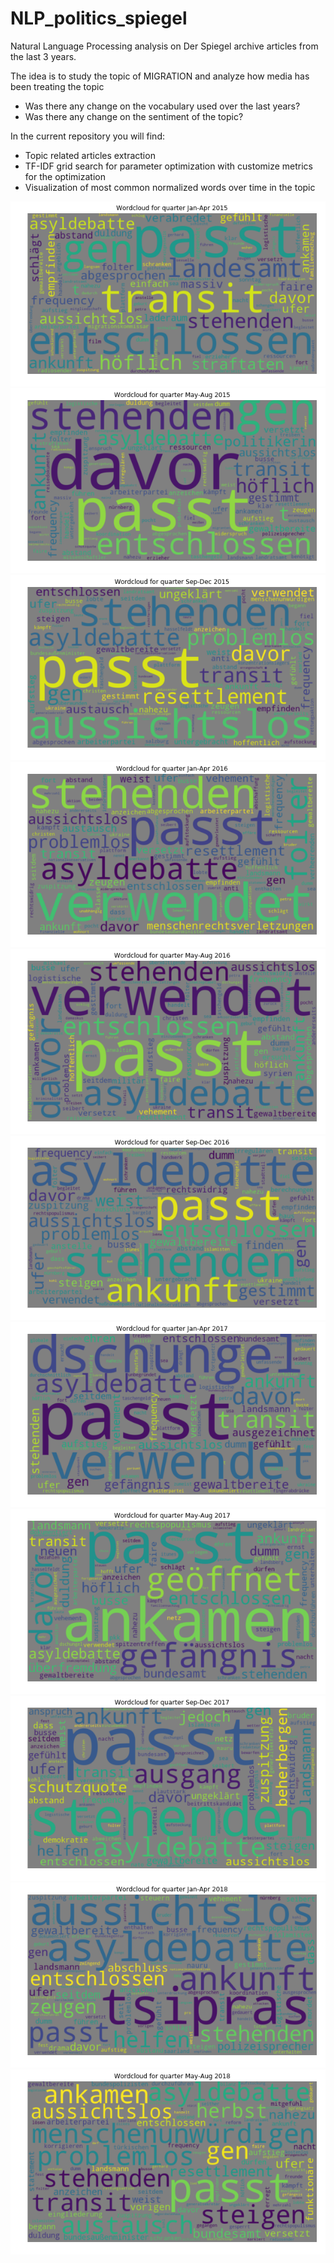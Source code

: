 # NLP_politics_spiegel

Natural Language Processing analysis on Der Spiegel archive articles from the last 3 years.

The idea is to study the topic of MIGRATION and analyze how media has been treating the topic
* Was there any change on the vocabulary used over the last years?
* Was there any change on the sentiment of the topic?

In the current repository you will find:
* Topic related articles extraction
* TF-IDF grid search for parameter optimization with customize metrics for the optimization
* Visualization of most common normalized words over time in the topic

![q1](img/q1.png?raw=true "Title")
![q2](img/q2.png?raw=true "Title")
![q3](img/q3.png?raw=true "Title")
![q4](img/q4.png?raw=true "Title")
![q5](img/q5.png?raw=true "Title")
![q6](img/q6.png?raw=true "Title")
![q7](img/q7.png?raw=true "Title")
![q8](img/q8.png?raw=true "Title")
![q9](img/q9.png?raw=true "Title")
![q10](img/q10.png?raw=true "Title")
![q11](img/q11.png?raw=true "Title")


